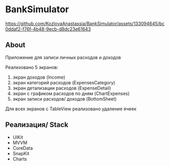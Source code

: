 # BankSimulator


https://github.com/KozlovaAnastassia/BankSimulator/assets/133094645/bc0ddaf2-f76f-4b48-9ecb-d8dc23e61643

## About 
Приложение для записи личных расходов и доходов

Реализовано 5 экранов: 
1)  экран доходов (Income)
2)  экран категорий расходов  (ExpensesCategory) 
3)  экран детализации расходов  (ExpenseDetail)
4)  экран с графиком расходов по дням (ChartExpenses)
5)  экран записи расходов/ доходов (BottomSheet)


Для всех экранов с TableView реализовано удаление ячеек 

## Реализация/ Stack
+ UIKit
+ MVVM
+ CoreData
+ SnapKit
+ Charts
